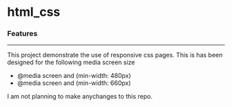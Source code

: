 # html_css

### Features 
------------

This project demonstrate the use of responsive css pages.
This is has been designed for the following media screen size
- @media screen and (min-width: 480px)
- @media screen and (min-width: 660px)






I am not planning to make anychanges to this repo.
